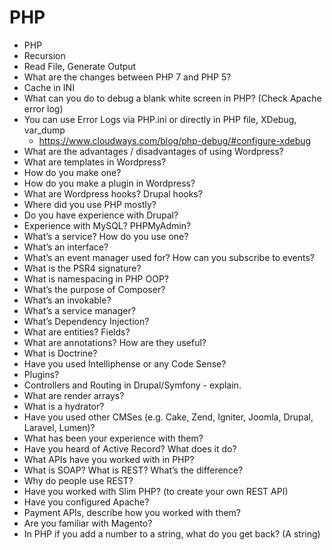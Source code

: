 # PHP

- PHP
- Recursion 
- Read File, Generate Output
- What are the changes between PHP 7 and PHP 5?
- Cache in INI 
- What can you do to debug a blank white screen in PHP? (Check Apache error log)
- You can use Error Logs via PHP.ini or directly in PHP file, XDebug, var_dump
  - https://www.cloudways.com/blog/php-debug/#configure-xdebug 
- What are the advantages / disadvantages of using Wordpress? 
- What are templates in Wordpress?
- How do you make one?
- How do you make a plugin in Wordpress?
- What are Wordpress hooks? Drupal hooks? 
- Where did you use PHP mostly?
- Do you have experience with Drupal?
- Experience with MySQL? PHPMyAdmin?
- What’s a service? How do you use one?
- What’s an interface? 
- What’s an event manager used for?  How can you subscribe to events? 
- What is the PSR4 signature?
- What is namespacing in PHP OOP?
- What’s the purpose of Composer?
- What’s an invokable? 
- What’s a service manager?
- What’s Dependency Injection?
- What are entities? Fields?
- What are annotations? How are they useful?  
- What is Doctrine?
- Have you used Intelliphense or any Code Sense?
- Plugins?
- Controllers and Routing in Drupal/Symfony - explain.
- What are render arrays?
- What is a hydrator?
- Have you used other CMSes (e.g. Cake, Zend, Igniter, Joomla, Drupal, Laravel, Lumen)?
- What has been your experience with them?
- Have you heard of Active Record?  What does it do?
- What APIs have you worked with in PHP?
- What is SOAP?  What is REST?  What’s the difference?
- Why do people use REST?
- Have you worked with Slim PHP? (to create your own REST API)
- Have you configured Apache?
- Payment APIs, describe how you worked with them?
- Are you familiar with Magento?
- In PHP if you add a number to a string, what do you get back? (A string)